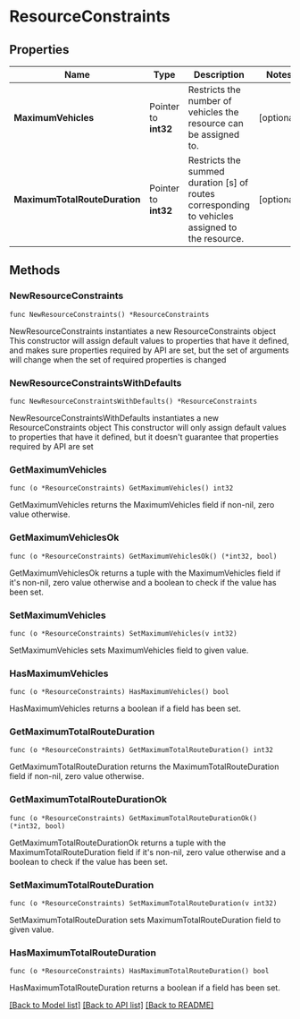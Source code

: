 # ResourceConstraints

## Properties

Name | Type | Description | Notes
------------ | ------------- | ------------- | -------------
**MaximumVehicles** | Pointer to **int32** | Restricts the number of vehicles the resource can be assigned to. | [optional] 
**MaximumTotalRouteDuration** | Pointer to **int32** | Restricts the summed duration [s] of routes corresponding to vehicles assigned to the resource. | [optional] 

## Methods

### NewResourceConstraints

`func NewResourceConstraints() *ResourceConstraints`

NewResourceConstraints instantiates a new ResourceConstraints object
This constructor will assign default values to properties that have it defined,
and makes sure properties required by API are set, but the set of arguments
will change when the set of required properties is changed

### NewResourceConstraintsWithDefaults

`func NewResourceConstraintsWithDefaults() *ResourceConstraints`

NewResourceConstraintsWithDefaults instantiates a new ResourceConstraints object
This constructor will only assign default values to properties that have it defined,
but it doesn't guarantee that properties required by API are set

### GetMaximumVehicles

`func (o *ResourceConstraints) GetMaximumVehicles() int32`

GetMaximumVehicles returns the MaximumVehicles field if non-nil, zero value otherwise.

### GetMaximumVehiclesOk

`func (o *ResourceConstraints) GetMaximumVehiclesOk() (*int32, bool)`

GetMaximumVehiclesOk returns a tuple with the MaximumVehicles field if it's non-nil, zero value otherwise
and a boolean to check if the value has been set.

### SetMaximumVehicles

`func (o *ResourceConstraints) SetMaximumVehicles(v int32)`

SetMaximumVehicles sets MaximumVehicles field to given value.

### HasMaximumVehicles

`func (o *ResourceConstraints) HasMaximumVehicles() bool`

HasMaximumVehicles returns a boolean if a field has been set.

### GetMaximumTotalRouteDuration

`func (o *ResourceConstraints) GetMaximumTotalRouteDuration() int32`

GetMaximumTotalRouteDuration returns the MaximumTotalRouteDuration field if non-nil, zero value otherwise.

### GetMaximumTotalRouteDurationOk

`func (o *ResourceConstraints) GetMaximumTotalRouteDurationOk() (*int32, bool)`

GetMaximumTotalRouteDurationOk returns a tuple with the MaximumTotalRouteDuration field if it's non-nil, zero value otherwise
and a boolean to check if the value has been set.

### SetMaximumTotalRouteDuration

`func (o *ResourceConstraints) SetMaximumTotalRouteDuration(v int32)`

SetMaximumTotalRouteDuration sets MaximumTotalRouteDuration field to given value.

### HasMaximumTotalRouteDuration

`func (o *ResourceConstraints) HasMaximumTotalRouteDuration() bool`

HasMaximumTotalRouteDuration returns a boolean if a field has been set.


[[Back to Model list]](../README.md#documentation-for-models) [[Back to API list]](../README.md#documentation-for-api-endpoints) [[Back to README]](../README.md)



